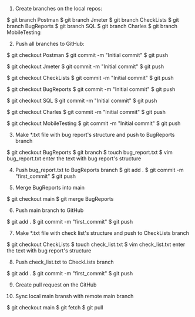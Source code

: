 1. Create branches on the local repos:

$ git branch Postman
$ git branch Jmeter
$ git branch CheckLists
$ git branch BugReports
$ git branch SQL
$ git branch Charles
$ git branch MobileTesting

2. Push all branches to GitHub:

$ git checkout Postman
$ git commit -m "Initial commit"
$ git push

$ git checkout Jmeter
$ git commit -m "Initial commit"
$ git push

$ git checkout CheckLists
$ git commit -m "Initial commit"
$ git push

$ git checkout BugReports
$ git commit -m "Initial commit"
$ git push

$ git checkout SQL
$ git commit -m "Initial commit"
$ git push

$ git checkout Charles
$ git commit -m "Initial commit"
$ git push

$ git checkout MobileTesting
$ git commit -m "Initial commit"
$ git push

3. Make *.txt file with bug report's structure and push to BugReports branch

$ git checkout BugReports
$ git branch
$ touch bug_report.txt
$ vim bug_report.txt
enter the text with bug report's structure

4. Push bug_report.txt to BugReports branch
$ git add .
$ git commit -m "first_commit"
$ git push

5. Merge BugReports into main

$ git checkout main
$ git merge BugReports

6. Push main branch to GitHub

$ git add .
$ git commit -m "first_commit"
$ git push

7. Make *.txt file with check list's structure and push to CheckLists branch

$ git checkout CheckLists
$ touch check_list.txt
$ vim check_list.txt
enter the text with bug report's structure

8. Push check_list.txt to CheckLists branch

$ git add .
$ git commit -m "first_commit"
$ git push

9. Create pull request on the GitHub

10. Sync local main bransh with remote main branch

$ git checkout main
$ git fetch
$ git pull
